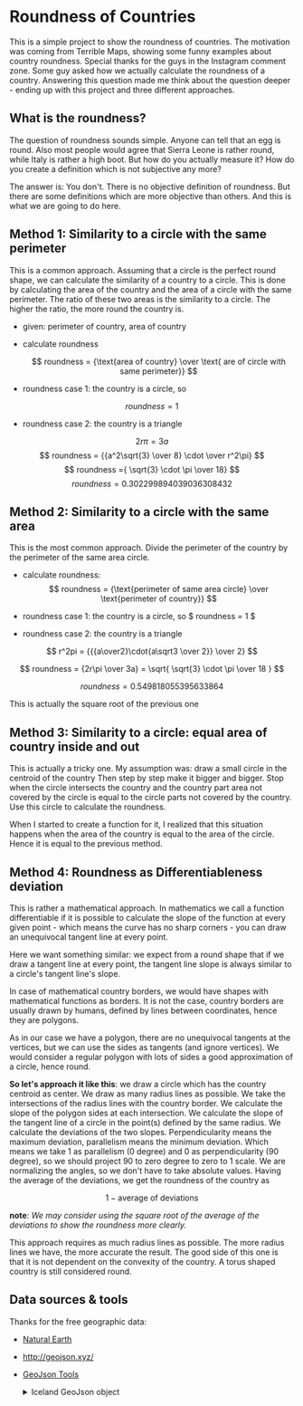 # Roundness of Countries

This is a simple project to show the roundness of countries. The motivation was coming from Terrible Maps, showing some funny examples about country roundness. Special thanks for the guys in the Instagram comment zone. Some guy asked how we actually calculate the roundness of a country. Answering this question made me think about the question deeper - ending up with this project and three different approaches.

## What is the roundness?

The question of roundness sounds simple. Anyone can tell that an egg is round. Also most people would agree that Sierra Leone is rather round, while Italy is rather a high boot. But how do you actually measure it? How do you create a definition which is not subjective any more?

The answer is: You don't. There is no objective definition of roundness. But there are some definitions which are more objective than others. And this is what we are going to do here.

## Method 1: Similarity to a circle with the same perimeter

This is a common approach. Assuming that a circle is the perfect round shape, we can calculate the similarity of a country to a circle. This is done by calculating the area of the country and the area of a circle with the same perimeter. The ratio of these two areas is the similarity to a circle. The higher the ratio, the more round the country is.

- given: perimeter of country, area of country
- calculate roundness

  $$ roundness = {\text{area of country} \over \text{ are of circle with  same perimeter}} $$

- roundness case 1: the country is a circle, so

$$ roundness = 1 $$

- roundness case 2: the country is a triangle

$$ 2r\pi = 3a $$
$$ roundness = {{a^2\sqrt{3} \over 8} \cdot \over r^2\pi} $$
$$ roundness ={ \sqrt{3} \cdot \pi \over 18} $$
$$ roundness = 0.302299894039036308432 $$

## Method 2: Similarity to a circle with the same area

This is the most common approach. Divide the perimeter of the country by the perimeter of the same area circle.

- calculate roundness:
  $$ roundness = {\text{perimeter of same area circle} \over \text{perimeter of country}} $$

- roundness case 1: the country is a circle, so $ roundness = 1 $

- roundness case 2: the country is a triangle

$$ r^2pi = {{{a\over2}\cdot{a\sqrt3 \over 2}} \over 2} $$

$$ roundness = {2r\pi \over 3a} = \sqrt{ \sqrt{3} \cdot \pi \over 18 } $$

$$ roundness = 0.549818055395633864 $$

This is actually the square root of the previous one

## Method 3: Similarity to a circle: equal area of country inside and out

This is actually a tricky one. My assumption was: draw a small circle in the centroid of the country Then step by step make it bigger and bigger. Stop when the circle intersects the country and the country part area not covered by the circle is equal to the circle parts not covered by the country. Use this circle to calculate the roundness.

When I started to create a function for it, I realized that this situation happens when the area of the country is equal to the area of the circle.
Hence it is equal to the previous method.

## Method 4: Roundness as Differentiableness deviation

This is rather a mathematical approach. In mathematics we call a function differentiable if it is possible to calculate the slope of the function at every given point - which means the curve has no sharp corners - you can draw an unequivocal tangent line at every point.

Here we want something similar: we expect from a round shape that if we draw a tangent line at every point, the tangent line slope is always similar to a circle's tangent line's slope.

In case of mathematical country borders, we would have shapes with mathematical functions as borders. It is not the case, country borders are usually drawn by humans, defined by lines between coordinates, hence they are polygons.

As in our case we have a polygon, there are no unequivocal tangents at the vertices, but we can use the sides as tangents (and ignore vertices). We would consider a regular polygon with lots of sides a good approximation of a circle, hence round.

**So let's approach it like this**: we draw a circle which has the country centroid as center. We draw as many radius lines as possible. We take the intersections of the radius lines with the country border. We calculate the slope of the polygon sides at each intersection. We calculate the slope of the tangent line of a circle in the point(s) defined by the same radius. We calculate the deviations of the two slopes. Perpendicularity means the maximum deviation, parallelism means the minimum deviation. Which means we take 1 as parallelism (0 degree) and 0 as perpendicularity (90 degree), so we should project 90 to zero degree to zero to 1 scale. We are normalizing the angles, so we don't have to take absolute values. Having the average of the deviations, we get the roundness of the country as

$$ 1 - \text{average of deviations} $$

**note**: _We may consider using the square root of the average of the deviations to show the roundness more clearly._

This approach requires as much radius lines as possible. The more radius lines we have, the more accurate the result. The good side of this one is that it is not dependent on the convexity of the country. A torus shaped country is still considered round.

## Data sources & tools

Thanks for the free geographic data:

- [Natural Earth](https://www.naturalearthdata.com/downloads/10m-cultural-vectors/10m-admin-0-countries/)
- <http://geojson.xyz/>
- [GeoJson Tools](https://geojson.tools/)

  <details>
  <summary>
  Iceland GeoJson object
  </summary>

  Copy this one into the GeoJson tools to see the result.

  ```json
  {
    "type": "Feature",
    "properties": {
      "scalerank": 1,
      "labelrank": 3,
      "sovereignt": "Iceland",
      "sov_a3": "ISL",
      "adm0_dif": 0,
      "level": 2,
      "type": "Sovereign country",
      "admin": "Iceland",
      "adm0_a3": "ISL",
      "geou_dif": 0,
      "geounit": "Iceland",
      "gu_a3": "ISL",
      "su_dif": 0,
      "subunit": "Iceland",
      "su_a3": "ISL",
      "brk_diff": 0,
      "name": "Iceland",
      "name_long": "Iceland",
      "brk_a3": "ISL",
      "brk_name": "Iceland",
      "brk_group": null,
      "abbrev": "Iceland",
      "postal": "IS",
      "formal_en": "Republic of Iceland",
      "formal_fr": null,
      "note_adm0": null,
      "note_brk": null,
      "name_sort": "Iceland",
      "name_alt": null,
      "mapcolor7": 1,
      "mapcolor8": 4,
      "mapcolor9": 4,
      "mapcolor13": 9,
      "pop_est": 306694,
      "gdp_md_est": 12710,
      "pop_year": -99,
      "lastcensus": -99,
      "gdp_year": -99,
      "economy": "2. Developed region: nonG7",
      "income_grp": "1. High income: OECD",
      "wikipedia": -99,
      "fips_10": null,
      "iso_a2": "IS",
      "iso_a3": "ISL",
      "iso_n3": "352",
      "un_a3": "352",
      "wb_a2": "IS",
      "wb_a3": "ISL",
      "woe_id": -99,
      "adm0_a3_is": "ISL",
      "adm0_a3_us": "ISL",
      "adm0_a3_un": -99,
      "adm0_a3_wb": -99,
      "continent": "Europe",
      "region_un": "Europe",
      "subregion": "Northern Europe",
      "region_wb": "Europe & Central Asia",
      "name_len": 7,
      "long_len": 7,
      "abbrev_len": 7,
      "tiny": -99,
      "homepart": 1,
      "featureclass": "Admin-0 country"
    },
    "geometry": {
      "type": "Polygon",
      "coordinates": [
        [
          [-14.508695441129234, 66.45589223903143],
          [-14.739637417041607, 65.8087482774403],
          [-13.60973222497981, 65.12667104761987],
          [-14.909833746794902, 64.36408193628868],
          [-17.794438035543422, 63.678749091233854],
          [-18.656245896874992, 63.49638296167582],
          [-19.97275468594276, 63.64363495549153],
          [-22.762971971110158, 63.960178941495386],
          [-21.778484259517683, 64.40211579045551],
          [-23.95504391121911, 64.8911298692335],
          [-22.184402635170358, 65.0849681667603],
          [-22.227423265053332, 65.37859365504274],
          [-24.326184047939336, 65.61118927678847],
          [-23.65051469572309, 66.26251902939522],
          [-22.134922451250887, 66.41046865504687],
          [-20.57628373867955, 65.73211212835143],
          [-19.05684160000159, 66.27660085719477],
          [-17.79862382655905, 65.99385325790978],
          [-16.167818976292125, 66.52679230413587],
          [-14.508695441129234, 66.45589223903143]
        ]
      ]
    }
  }
  ```

  </details>
